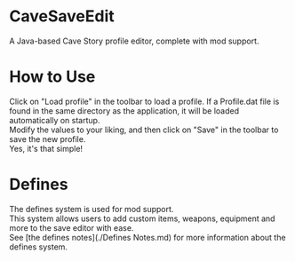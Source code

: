 # CaveSaveEdit
A Java-based Cave Story profile editor, complete with mod support.
# How to Use
Click on "Load profile" in the toolbar to load a profile. If a Profile.dat file is found in the same directory as the application, it will be loaded automatically on startup.  
Modify the values to your liking, and then click on "Save" in the toolbar to save the new profile.  
Yes, it's that simple!
# Defines
The defines system is used for mod support.  
This system allows users to add custom items, weapons, equipment and more to the save editor with ease.  
See [the defines notes](./Defines Notes.md) for more information about the defines system.
